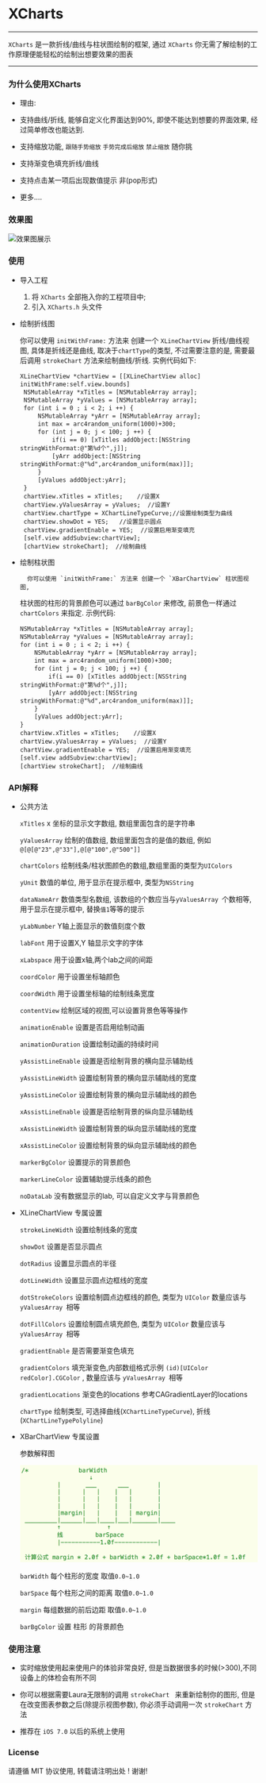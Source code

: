# XCharts
---
`XCharts` 是一款折线/曲线与柱状图绘制的框架, 通过 `XCharts` 你无需了解绘制的工作原理便能轻松的绘制出想要效果的图表

---

### 为什么使用XCharts
- 理由:
 - 支持曲线/折线, 能够自定义化界面达到90%, 即使不能达到想要的界面效果, 经过简单修改也能达到.

 -  支持缩放功能, `跟随手势缩放` `手势完成后缩放` `禁止缩放` 随你挑

 -  支持渐变色填充折线/曲线

 -  支持点击某一项后出现数值提示 非(pop形式)

 - 更多.... 

### 效果图

![效果图展示](images/gif.gif)

### 使用
- 导入工程

	1. 将 `XCharts` 全部拖入你的工程项目中;
	2. 引入 `XCharts.h` 头文件

- 绘制折线图

   你可以使用 `initWithFrame:` 方法来 创建一个 `XLineChartView` 折线/曲线视图, 具体是折线还是曲线, 取决于`chartType`的类型, 不过需要注意的是, 需要最后调用 `strokeChart` 方法来绘制曲线/折线. 实例代码如下:
   
   ````objc
   XLineChartView *chartView = [[XLineChartView alloc] initWithFrame:self.view.bounds]
    NSMutableArray *xTitles = [NSMutableArray array];
    NSMutableArray *yValues = [NSMutableArray array];
    for (int i = 0 ; i < 2; i ++) {
        NSMutableArray *yArr = [NSMutableArray array];
        int max = arc4random_uniform(1000)+300;
        for (int j = 0; j < 100; j ++) {
            if(i == 0) [xTitles addObject:[NSString stringWithFormat:@"第%d个",j]];
            [yArr addObject:[NSString stringWithFormat:@"%d",arc4random_uniform(max)]];
        }
        [yValues addObject:yArr];
    }
    chartView.xTitles = xTitles;    //设置X
    chartView.yValuesArray = yValues;  //设置Y   
    chartView.chartType = XChartLineTypeCurve;//设置绘制类型为曲线
    chartView.showDot = YES;   //设置显示圆点
    chartView.gradientEnable = YES;  //设置启用渐变填充
    [self.view addSubview:chartView];
    [chartView strokeChart];  //绘制曲线
   ````
   
 - 绘制柱状图
   
    	 你可以使用 `initWithFrame:` 方法来 创建一个 `XBarChartView` 柱状图视图,
    柱状图的柱形的背景颜色可以通过 `barBgColor` 来修改, 前景色一样通过 `chartColors` 来指定. 示例代码:
    
    ````objc   XBarChartView *chartView = [[XBarChartView alloc] initWithFrame:self.view.bounds]
    NSMutableArray *xTitles = [NSMutableArray array];
    NSMutableArray *yValues = [NSMutableArray array];
    for (int i = 0 ; i < 2; i ++) {
        NSMutableArray *yArr = [NSMutableArray array];
        int max = arc4random_uniform(1000)+300;
        for (int j = 0; j < 100; j ++) {
            if(i == 0) [xTitles addObject:[NSString stringWithFormat:@"第%d个",j]];
            [yArr addObject:[NSString stringWithFormat:@"%d",arc4random_uniform(max)]];
        }
        [yValues addObject:yArr];
    }
    chartView.xTitles = xTitles;    //设置X
    chartView.yValuesArray = yValues;  //设置Y   
    chartView.gradientEnable = YES;  //设置启用渐变填充
    [self.view addSubview:chartView];
    [chartView strokeChart];  //绘制曲线
    ````

### API解释

- 公共方法
 
	`xTitles` x 坐标的显示文字数组, 数组里面包含的是字符串

	`yValuesArray` 绘制的值数组, 数组里面包含的是值的数组, 例如 `@[@[@"23",@"33"],@[@"100",@"500"]]`

	`chartColors` 绘制线条/柱状图颜色的数组,数组里面的类型为`UIColors`
	
	`yUnit`  数值的单位, 用于显示在提示框中, 类型为`NSString`
	
	`dataNameArr` 数值类型名数组, 该数组的个数应当与`yValuesArray `个数相等, 用于显示在提示框中, 替换`值1`等等的提示
	
	`yLabNumber` Y轴上面显示的数值刻度个数
	 
	`labFont`  用于设置X,Y 轴显示文字的字体
	
	`xLabspace` 用于设置x轴,两个lab之间的间距
	
	`coordColor` 用于设置坐标轴颜色
	
	`coordWidth` 用于设置坐标轴的绘制线条宽度
	
	`contentView`  绘制区域的视图,可以设置背景色等等操作
	
	`animationEnable`  设置是否启用绘制动画
	
	`animationDuration` 设置绘制动画的持续时间
	
	`yAssistLineEnable` 设置是否绘制背景的横向显示辅助线
	
	`yAssistLineWidth` 设置绘制背景的横向显示辅助线的宽度
	
	`yAssistLineColor` 设置绘制背景的横向显示辅助线的颜色
	
	`xAssistLineEnable` 设置是否绘制背景的纵向显示辅助线
	
	`xAssistLineWidth` 设置绘制背景的纵向显示辅助线的宽度
	
	`xAssistLineColor` 设置绘制背景的纵向显示辅助线的颜色
	
	`markerBgColor` 设置提示的背景颜色
	
	`markerLineColor` 设置辅助提示线条的颜色
	
	`noDataLab` 没有数据显示的lab, 可以自定义文字与背景颜色
	
	
	
- XLineChartView 专属设置

	`strokeLineWidth` 设置绘制线条的宽度

	`showDot` 设置是否显示圆点
	
	`dotRadius` 设置显示圆点的半径
	
	`dotLineWidth` 设置显示圆点边框线的宽度
	
	`dotStrokeColors` 设置绘制圆点边框线的颜色, 类型为 `UIColor` 数量应该与 `yValuesArray `相等
	
	`dotFillColors` 设置绘制圆点填充颜色, 类型为 `UIColor` 数量应该与 `yValuesArray `相等
	
	`gradientEnable` 是否需要渐变色填充
	
	`gradientColors` 填充渐变色,内部数组格式示例 `(id)[UIColor redColor].CGColor` , 数量应该与 			`yValuesArray `相等
	
	`gradientLocations`  渐变色的locations 参考CAGradientLayer的locations
	
	`chartType` 绘制类型, 可选择曲线(`XChartLineTypeCurve`), 折线(`XChartLineTypePolyline`)
	
- XBarChartView 专属设置

	参数解释图
	
	![图解](images/bar.png)
	
	`barWidth` 每个柱形的宽度 取值`0.0~1.0`
	
	`barSpace` 每个柱形之间的距离 取值`0.0~1.0`
	
	`margin` 每组数据的前后边距 取值`0.0~1.0`
	
	`barBgColor` 设置 柱形 的背景颜色
	
### 使用注意

- 实时缩放使用起来使用户的体验非常良好, 但是当数据很多的时候(>300),不同设备上的体检会有所不同

- 你可以根据需要Laura无限制的调用 `strokeChart ` 来重新绘制你的图形, 但是在改变图表参数之后(除提示视图参数), 你必须手动调用一次 `strokeChart` 方法

- 推荐在 `iOS 7.0` 以后的系统上使用

### License

请遵循 MIT 协议使用, 转载请注明出处 ! 谢谢!